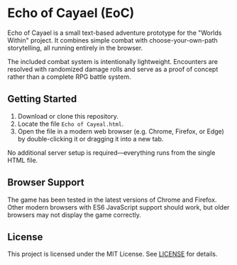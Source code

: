 # Echo of Cayael (EoC)

Echo of Cayael is a small text-based adventure prototype for the "Worlds Within" project. It combines simple combat with choose-your-own-path storytelling, all running entirely in the browser.

The included combat system is intentionally lightweight. Encounters are resolved with randomized damage rolls and serve as a proof of concept rather than a complete RPG battle system.

## Getting Started

1. Download or clone this repository.
2. Locate the file `Echo of Cayeal.html`.
3. Open the file in a modern web browser (e.g. Chrome, Firefox, or Edge) by double-clicking it or dragging it into a new tab.

No additional server setup is required—everything runs from the single HTML file.

## Browser Support

The game has been tested in the latest versions of Chrome and Firefox. Other modern browsers with ES6 JavaScript support should work, but older browsers may not display the game correctly.

## License

This project is licensed under the MIT License. See [LICENSE](LICENSE) for details.
